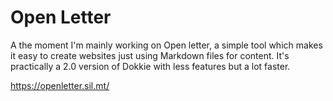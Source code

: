 # Open Letter

A the moment I'm mainly working on Open letter, a simple tool which makes it easy to create websites just using Markdown files for content. It's practically a 2.0 version of Dokkie with less features but a lot faster.

https://openletter.sil.mt/
